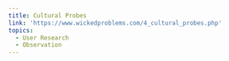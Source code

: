 ```yaml
---
title: Cultural Probes
link: 'https://www.wickedproblems.com/4_cultural_probes.php'
topics:
  - User Research
  - Observation
---
```


